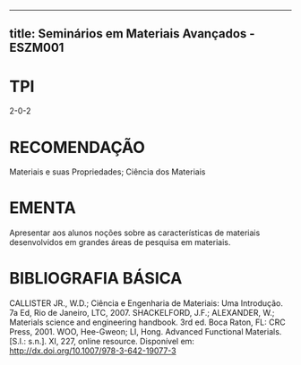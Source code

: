 
---
title: Seminários em Materiais Avançados - ESZM001 
---

# TPI

2-0-2

# RECOMENDAÇÃO

Materiais e suas Propriedades; Ciência dos Materiais

# EMENTA

Apresentar aos alunos noções sobre as características de materiais desenvolvidos em grandes áreas de pesquisa em materiais.

# BIBLIOGRAFIA BÁSICA

CALLISTER JR., W.D.; Ciência e Engenharia de Materiais: Uma Introdução. 7a Ed, Rio de Janeiro, LTC, 2007.
SHACKELFORD, J.F.; ALEXANDER, W.; Materials science and engineering handbook. 3rd ed. Boca Raton, FL: CRC Press, 2001.
WOO, Hee-Gweon; LI, Hong. Advanced Functional Materials. [S.l.: s.n.]. XI, 227, online resource. Disponível em: <http://dx.doi.org/10.1007/978-3-642-19077-3>
        